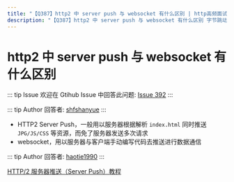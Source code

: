 ```yaml
---
title: "【Q387】http2 中 server push 与 websocket 有什么区别 | http高频面试题"
description: "【Q387】http2 中 server push 与 websocket 有什么区别 字节跳动面试题、阿里腾讯面试题、美团小米面试题。"
---
```


# http2 中 server push 与 websocket 有什么区别

::: tip Issue
欢迎在 Gtihub Issue 中回答此问题: [Issue 392](https://github.com/shfshanyue/Daily-Question/issues/392)
:::

::: tip Author
回答者: [shfshanyue](https://github.com/shfshanyue)
:::

- HTTP2 Server Push，一般用以服务器根据解析 `index.html` 同时推送 `JPG/JS/CSS` 等资源，而免了服务器发送多次请求
- websocket，用以服务器与客户端手动编写代码去推送进行数据通信

::: tip Author
回答者: [haotie1990](https://github.com/haotie1990)
:::

[HTTP/2 服务器推送（Server Push）教程](http://www.ruanyifeng.com/blog/2018/03/http2_server_push.html)
